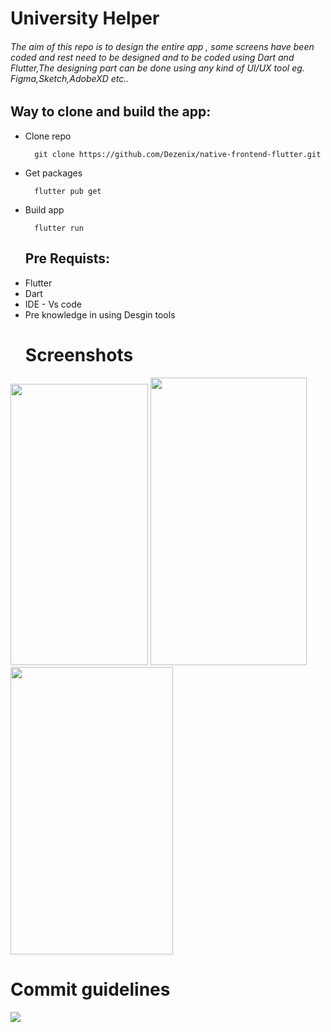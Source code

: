 # University Helper
  <h6>The aim of this repo is to design the entire app , some screens have been coded and rest need to be designed and to be coded using Dart and Flutter,The designing part can be done using any kind of UI/UX tool eg. Figma,Sketch,AdobeXD etc..</h6>
  <h2> Way to clone and build the app:</h2>
  
- Clone repo

		git clone https://github.com/Dezenix/native-frontend-flutter.git

- Get packages

		flutter pub get
- Build app

		flutter run
	<h2>Pre Requists:</h2>
  <li>Flutter</li>
  <li>Dart</li>
  <li>IDE - Vs code</li>
  <li>Pre knowledge in using Desgin tools</li>
  <h1>Screenshots</h1>
<p align=left>

<img src="https://user-images.githubusercontent.com/54928117/141247650-07d13614-0927-4a91-a53e-d2be149a3f4d.png" height="450" width="220" />
 <img  src="https://user-images.githubusercontent.com/54928117/141245666-c1a12fe9-22f6-4b77-8c89-9cd94a2319ee.png"  height="460" width="250">
<img src="https://user-images.githubusercontent.com/54928117/141245131-57b3b6dd-fb7b-4b4b-9ef8-5bad6a5dfa35.png" height="460" width="260" />
</p>
<h1>Commit guidelines</h1>
<img src="https://user-images.githubusercontent.com/54928117/141248092-ce85667a-01d7-4c9b-8229-5a4b15bfb4e9.png" />
